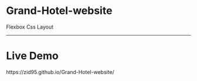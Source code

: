 <h1> Grand-Hotel-website </h1>

Flexbox Css Layout
<hr>
<h1>  Live Demo  </h1>
https://zid95.github.io/Grand-Hotel-website/
